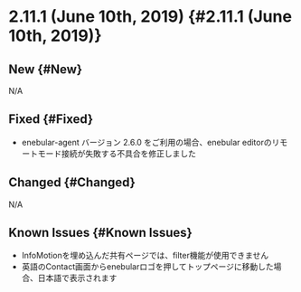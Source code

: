 # 2.11.1 (June 10th, 2019) {#2.11.1 (June 10th, 2019)}

## New {#New}

N/A

## Fixed {#Fixed}

- enebular-agent バージョン 2.6.0 をご利用の場合、enebular editorのリモートモード接続が失敗する不具合を修正しました

## Changed {#Changed}

N/A

## Known Issues {#Known Issues}

- InfoMotionを埋め込んだ共有ページでは、filter機能が使用できません
- 英語のContact画面からenebularロゴを押してトップページに移動した場合、日本語で表示されます
